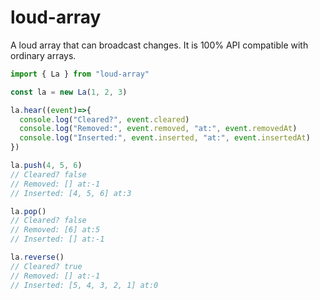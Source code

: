 # loud-array

A loud array that can broadcast changes. It is 100% API compatible
with ordinary arrays.

```typescript
import { La } from "loud-array"

const la = new La(1, 2, 3)

la.hear((event)=>{
  console.log("Cleared?", event.cleared)
  console.log("Removed:", event.removed, "at:", event.removedAt)
  console.log("Inserted:", event.inserted, "at:", event.insertedAt)
})

la.push(4, 5, 6)
// Cleared? false
// Removed: [] at:-1
// Inserted: [4, 5, 6] at:3

la.pop()
// Cleared? false
// Removed: [6] at:5
// Inserted: [] at:-1

la.reverse()
// Cleared? true
// Removed: [] at:-1
// Inserted: [5, 4, 3, 2, 1] at:0
```
